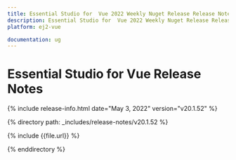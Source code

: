 ```yaml
---
title: Essential Studio for  Vue 2022 Weekly Nuget Release Release Notes  
description: Essential Studio for  Vue 2022 Weekly Nuget Release Release Notes  
platform: ej2-vue

documentation: ug
---
```


# Essential Studio for  Vue   Release Notes  

{% include release-info.html date="May 3, 2022"  version="v20.1.52" %} 

{% directory path: _includes/release-notes/v20.1.52 %}

{% include {{file.url}} %}

{% enddirectory %}
